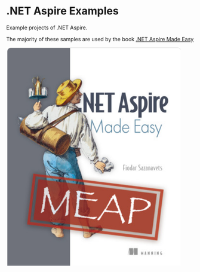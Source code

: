 # .NET Aspire Examples

Example projects of .NET Aspire.

The majority of these samples are used by the book [.NET Aspire Made Easy](https://www.manning.com/books/dotnet-aspire-made-easy/)

![](manning-aspire-cover.png)
